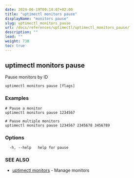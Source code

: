 ```yaml
---
date: 2024-06-19T09:14:07+02:00
title: "uptimectl monitors pause"
displayName: "monitors pause"
slug: uptimectl_monitors_pause
url: /docs/references/uptimectl/uptimectl_monitors_pause/
description: ""
lead: ""
weight: 738
toc: true
---
```

## uptimectl monitors pause

Pause monitors by ID

```
uptimectl monitors pause [flags]
```

### Examples

```
# Pause a monitor
uptimectl monitors pause 1234567

# Pause multiple monitors
uptimectl monitors pause 1234567 2345678 3456789
```

### Options

```
  -h, --help   help for pause
```

### SEE ALSO

* [uptimectl monitors](/docs/references/uptimectl/uptimectl_monitors/)	 - Manage monitors


